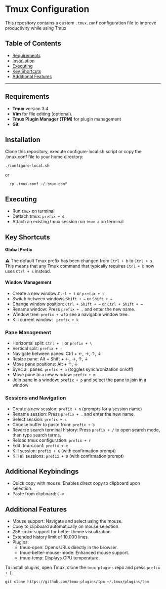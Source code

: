 # Tmux Configuration

This repository contains a custom `.tmux.conf` configuration file to improve productivity while using Tmux

## Table of Contents

- [Requirements](#requirements)
- [Installation](#installation)
- [Executing](#executing)
- [Key Shortcuts](#key-shortcuts)
- [Additional Features](#additional-features)

---

## Requirements

- **Tmux** version 3.4
- **Vim** for file editing (optional).
- **Tmux Plugin Manager (TPM)** for plugin management
- **Git**


## Installation

  Clone this repository, execute configure-local.sh script or copy the .tmux.conf file to your home directory:

  ```
  ./configure-local.sh
  ```
  
  or 

  ```
    cp .tmux.conf ~/.tmux.conf
  ```

## Executing

- Run `tmux` on terminal
- Dettach tmux: `prefix + d`
- Attach an existing tmux session run `tmux a` on terminal 

## Key Shortcuts

#### Global Prefix

⚠️ The default Tmux prefix has been changed from `Ctrl + b` to `Ctrl + s`. This means that any Tmux command that typically requires `Ctrl + b` now uses `Ctrl + s` instead.

#### Window Management

  - Create a new window:`Ctrl + t` or `prefix + t`
  - Switch between windows:`Shift + ←` or `Shift + →`
  - Change window position: `Ctrl + Shift + ←` or `Ctrl + Shift + →` 
  - Rename window: Press `prefix + ,` and enter the new name.
  - Window tree: `prefix + w` to see a navigable window tree.
  - Kill current window: ` prefix + k`

### Pane Management

  - Horizontal split: `Ctrl + |` or `prefix + \`
  - Vertical split: `prefix + -`
  - Navigate between panes: Ctrl + ←, →, ↑, ↓
  - Resize pane: Alt + Shift + ←, →, ↑, ↓
  - Move pane positions: Alt + ↑, ↓
  - Sync all panes: `prefix + a` (toggles synchronization on/off)
  - Move pane to a new window: `prefix + m`
  - Join pane in a window: `prefix + p` and select the pane to join in a window

### Sessions and Navigation

  - Create a new session: `prefix + n` (prompts for a session name)
  - Rename session: Press `prefix + .` and enter the new name.
  - Select session: `prefix + s`
  - Choose buffer to paste from: `prefix + b`
  - Reverse search terminal history: Press `prefix + /` to open search mode, then type search terms.
  - Reload tmux configuration: `prefix + r`
  - Edit .tmux.conf: `prefix + e`
  - Kill session: `prefix + K` (with confirmation prompt)
  - Kill all sessions: `prefix + D` (with confirmation prompt)

## Additional Keybindings

  - Quick copy with mouse: Enables direct copy to clipboard upon selection.
  - Paste from clipboard: `C-v`

## Additional Features

- Mouse support: Navigate and select using the mouse.
- Copy to clipboard automatically on mouse selection.
- 256-color support for better theme visualization.
- Extended history limit of 10,000 lines.
- Plugins:
  - tmux-open: Opens URLs directly in the browser.
  - tmux-better-mouse-mode: Enhanced mouse support.
  - tmux-temp: Displays CPU temperature.

To install plugins, open Tmux, clone the `tmux-plugins` repo and press `prefix + I`.

  ```
  git clone https://github.com/tmux-plugins/tpm ~/.tmux/plugins/tpm
  ```

